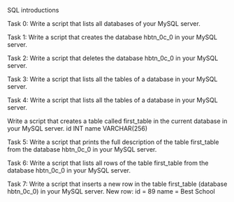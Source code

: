 SQL introductions

Task 0: Write a script that lists all databases of your MySQL server.

Task 1: Write a script that creates the database hbtn_0c_0 in your MySQL server.

Task 2: Write a script that deletes the database hbtn_0c_0 in your MySQL server.

Task 3: Write a script that lists all the tables of a database in your MySQL server.

Task 4: Write a script that lists all the tables of a database in your MySQL server.

Write a script that creates a table called first_table in the current database in your MySQL server.
        id INT
        name VARCHAR(256)

Task 5: Write a script that prints the full description of the table first_table from the database hbtn_0c_0 in your MySQL server.

Task 6: Write a script that lists all rows of the table first_table from the database hbtn_0c_0 in your MySQL server.

Task 7: Write a script that inserts a new row in the table first_table (database hbtn_0c_0) in your MySQL server.
    New row:
        id = 89
        name = Best School
